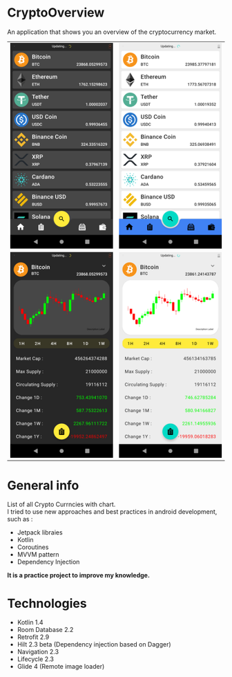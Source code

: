 # CryptoOverview
An application that shows you an overview of the cryptocurrency market.

| | |
|:---:|:---:|
|![Screenshot_20220717_144446](./screenshots/screen1.png)|![Screenshot_20220717_144257](./screenshots/screen2.png)|
|![Screenshot_20220717_144336](./screenshots/screen3.png)|![Screenshot_20220717_144509](./screenshots/screen4.png)|

# General info
List of all Crypto Currncies with chart.  
I tried to use new approaches and best practices in android development, such as :

* Jetpack libraies
* Kotlin
* Coroutines
* MVVM pattern
* Dependency Injection

**It is a practice project to improve my knowledge.**

# Technologies

* Kotlin 1.4
* Room Database 2.2
* Retrofit 2.9
* Hilt 2.3 beta (Dependency injection based on Dagger)
* Navigation 2.3
* Lifecycle 2.3
* Glide 4 (Remote image loader)
